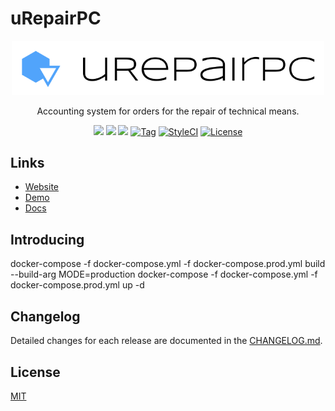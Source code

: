 # uRepairPC

<p align="center">
  <a href="https://github.com/uRepairPC">
    <img width="500" src="https://raw.githubusercontent.com/uRepairPC/docs/master/public/logo-left-icon.png" alt="uRepairPC">
  </a>
</p>
<p align="center">
  Accounting system for orders for the repair of technical means.
</p>

<p align="center">
  <a href="https://github.com/uRepairPC/uRepairPC/actions?query=workflow%3AServer" rel="nofollow"><img src="https://github.com/uRepairPC/uRepairPC/workflows/Server/badge.svg"></a>
  <a href="https://github.com/uRepairPC/uRepairPC/actions?query=workflow%3AWeb" rel="nofollow"><img src="https://github.com/uRepairPC/uRepairPC/workflows/Web/badge.svg"></a>
  <a href="https://github.com/uRepairPC/uRepairPC/actions?query=workflow%3AWebsocket" rel="nofollow"><img src="https://github.com/uRepairPC/uRepairPC/workflows/Websocket/badge.svg"></a>
  <a href="https://github.com/uRepairPC/server" rel="nofollow"><img src="https://img.shields.io/github/package-json/v/urepairpc/server.svg" alt="Tag"></a>
  <a href="https://styleci.io/repos/152962669" rel="nofollow"><img src="https://styleci.io/repos/152962669/shield?branch=master" alt="StyleCI"></a>
  <a href="https://github.com/uRepairPC/server" rel="nofollow"><img src="https://img.shields.io/github/license/urepairpc/server.svg" alt="License"></a>
</p>

## Links
- [Website](https://urepairpc.com/)
- [Demo](https://demo.urepairpc.com/)
- [Docs](https://docs.urepairpc.com/)

## Introducing

docker-compose -f docker-compose.yml -f docker-compose.prod.yml build --build-arg MODE=production
docker-compose -f docker-compose.yml -f docker-compose.prod.yml up -d

## Changelog
Detailed changes for each release are documented in the [CHANGELOG.md](https://github.com/uRepairPC/uRepairPC/blob/master/CHANGELOG.md).

## License
[MIT](https://opensource.org/licenses/MIT)
